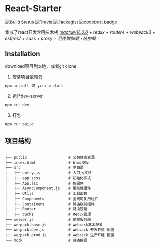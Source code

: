 # React-Starter
[![Build Status](https://travis-ci.org/Jasonzj/react-starter.svg?branch=master)](https://travis-ci.org/Jasonzj/react-starter)
[![Travis](https://img.shields.io/badge/code%20style-airbnb-green.svg)](https://github.com/airbnb/javascript)
[![Packagist](https://img.shields.io/packagist/l/doctrine/orm.svg)](https://github.com/Jasonzj/react-starter/blob/master/LICENSE)
[![codebeat badge](https://codebeat.co/badges/3b0e69c4-fc7e-4c87-a854-a0b6f5510299)](https://codebeat.co/projects/github-com-jasonzj-react-starter-master)


集成了react开发常用技术桟
*react@v16.0.0 + redux + router4 + webpack3 + es6/es7 + sass + proxy + 组件懒加载 +热加载*

## Installation
download项目到本地，或者git clone

1. 安装项目依赖包
```bash
npm install 或 yarn install
```

2. 运行dev-server
```bash
npm run dev
```

3. 打包
```bash
npm run build
```

## 项目结构
```test
.
├── public                   # 公共静态资源
├── index.html               # html模板
├── src                      # 主目录
│   ├── entry.js             # 入口js文件 
│   ├── app.scss             # 初始化样式
│   ├── App.jsx              # 根组件
│   ├── AsyncComponent.js    # 懒加载组件
│   ├── Utils                # 工具函数
│   ├── Components           # 全局可复用组件
│   ├── Containers           # 路由级别组件
│   ├── Router               # 路由管理
│   ├── ducks                # Redux管理
├── server.js                # 前端服务器
├── webpack.base.js          # webpack基本配置
├── webpack.dev.js           # webpack 开发环境 配置
├── webpack.prod.js          # webpack 生产环境 配置
└── mock                     # 静态数据           
```